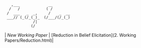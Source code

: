 ```
   ,___             __
  /   /            ( /
 /  ___   _  _,     /    _  __
 ___// (_(/_(_)_  (/___/(/_(_)
             /|
            (/
```
| *New Working Paper* | [Reduction in Belief Elicitation](2. Working Papers/Reduction.html)| 
